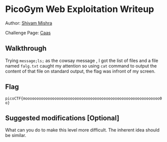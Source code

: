 # PicoGym Web Exploitation Writeup

Author: [Shivam Mishra](https://github.com/7shivamx)

Challenge Page: [Caas](https://caas.mars.picoctf.net/)

## Walkthrough
Trying `message;ls;` as the cowsay message , I got the list of files and a file named `falg.txt` caught my attention so using `cat` command to output the content of that file on standard output, the flag was infront of my screen.

## Flag
`picoCTF{moooooooooooooooooooooooooooooooooooooooooooooooooooooooooooo0o}`

## Suggested modifications [Optional]
What can you do to make this level more difficult. The inherent idea should be similar.
